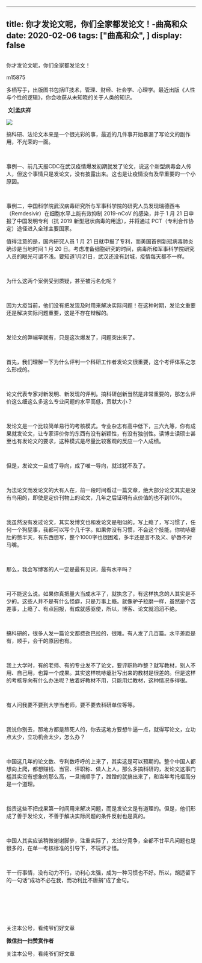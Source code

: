 
---
title:   你才发论文呢，你们全家都发论文！-曲高和众
date: 2020-02-06
tags: ["曲高和众", ]
display: false
---


## 



你才发论文呢，你们全家都发论文！




m15875




多栖写手，出版图书包括IT技术，管理、财经、社会学、心理学。最近出版《人性与个性的逻辑》，你会收获从未知晓的关于人类的知识。


&nbsp;**文|孟庆祥**&nbsp;



<img class="rich_pages js_insertlocalimg" data-ratio="1" data-s="300,640" src="https://mmbiz.qpic.cn/mmbiz_jpg/fxGMiaL5Zj1jC0fjx4GKr8X1NApqrIGCVcXUt1RKWiciclCz8eKyia5vuj6qenibiaDaG5NvqPmyjlbCiaJeE5MmYryMQ/640?wx_fmt=jpeg" data-type="jpeg" data-w="900" style=""/>



搞科研、法论文本来是一个很光彩的事，最近的几件事开始暴漏了写论文的副作用，不光荣的一面。

&nbsp;

事例一、前几天报CDC在武汉疫情爆发初期就发了论文，说这个新型病毒会人传人，但这个事情只是发论文，没有披露出来。这也是让疫情没有及早重要的一个小原因。

&nbsp;

事例二，中国科学院武汉病毒研究所与军事科学院的研究人员发现瑞德西韦（Remdesivir）在细胞水平上能有效抑制 2019-nCoV 的感染，并于 1 月 21 日申报了中国发明专利（抗 2019 新型冠状病毒的用途），并将通过 PCT（专利合作协定）途径进入全球主要国家。

值得注意的是，国内研究人员 1 月 21 日就申报了专利，而美国首例新冠病毒肺炎确诊是当地时间 1 月 20 日。考虑准备细胞研究的时间，病毒所和军事科学院研究人员的眼光可谓不浅。要知道1月21日，武汉还没有封城，疫情每天都不一样。

&nbsp;

为什么这两个案例受到质疑，甚至被污名化呢？

&nbsp;

因为大疫当前，他们没有把发现及时用来解决实际问题！在这种时期，发论文重要还是解决实际问题重要，这是不存在辩解的。

&nbsp;

发论文的弊端早就有，只是这次爆发了，问题突出来了。

&nbsp;

首先，我们理解一下为什么评判一个科研工作者发论文很重要，这个考评体系之怎么形成的。

&nbsp;

论文代表专家对新发明、新发现的评判。搞科研创新当然是非常重要的，那怎么评价这么细这么多这么专业问题的水平高低，贡献大小？

&nbsp;

发论文是一个比较简单易行的考核模式。专业杂志有高中低下，三六九等，你有成果就发论文，让专家评价你的东西有没有新颖性，有没有独创性。读博士读硕士甚至也有发论文的要求，这种模式是尽量比较客观的反应一个人成绩。

&nbsp;

但是，发论文一旦成了导向，成了唯一导向，就过犹不及了。

&nbsp;

为法论文而发论文的大有人在，前一段时间看过一篇文章，绝大部分论文其实是没有鸟用的，即使是定价刊物上的论文，几年之后证明有点价值的也不到10%。

&nbsp;

我虽然没有发过论文，其实发博文也和发论文是相似的。写上瘾了，写习惯了，任何一个狗屁事，我都可以写个几千字。如果你没有习惯，不会这个技能，你吭哧瘪肚的憋半天，有东西想写，整个1000字也很困难，多半还是言不及义、驴唇不对马嘴。

&nbsp;

那么，我会写博客的人一定是最有见识，最有水平吗？

&nbsp;

可不能这么说。如果你真把量大当成水平了，就执念了，有这样执念的人其实是不少的。这些人并不是有什么怪癖，只是万事上瘾。就像驴子拉磨一样，虽然是个苦差事，上瘾了、有点回报，有成就感驱使，所以，博客、论文就滔滔不绝。

&nbsp;

搞科研的，很多人发一篇论文都费劲巴拉的，很难。有人发了几百篇。水平差距是有，顺手，会干的原因也有。

&nbsp;

我上大学时，有的老师、有的专业发不了论文，要评职称咋整？就写教材，别人不用、自己用，也算一个成果。其实这样吭哧瘪肚写出来的教材是很差的。但是这样的考核导向有什么办法呢？放着好教材不用，只能用烂教材，这种情况多得很。

&nbsp;

有人问我要不要到大学当老师，要不要去科研单位等等。

&nbsp;

我说你别去，那地方都是熬死人的，你去这地方要想牛逼一点，就得写论文，立功点太少，立功机会太少，怎么办？

&nbsp;

中国这几年的论文数、专利数呼呼的上来了，其实这是可以预期的。整个中国人都想向上爬，都想赚钱、当官、评职称、做人上人，那么多搞科研的，发论文这事门槛其实没有想象的那么高，一旦搞顺手了，蹭蹭的就搞出来了，和当年考托福高分是一个道理。

&nbsp;

指责这些不把成果第一时间用来解决问题，而是发论文是有道理的。但是，他们形成了善于发论文，不善于解决实际问题的条件反射也是真的。

&nbsp;

中国人其实应该稍微谢谢脚步，注重实际了，太过分竞争，全都不甘平凡问题也是很多的，在单一考核标准的引导下，不玩坏才怪。

&nbsp;

干一行事情，没有动力不行，功利心太强，成为一种习惯也不好。所以，胡适留下的一句话“成功不必在我，而功利比不唐捐”成了金句。

&nbsp;

&nbsp;

&nbsp;



关注本公号，看纯爷们好文章


**微信扫一扫赞赏作者**






关注本公号，看纯爷们好文章








